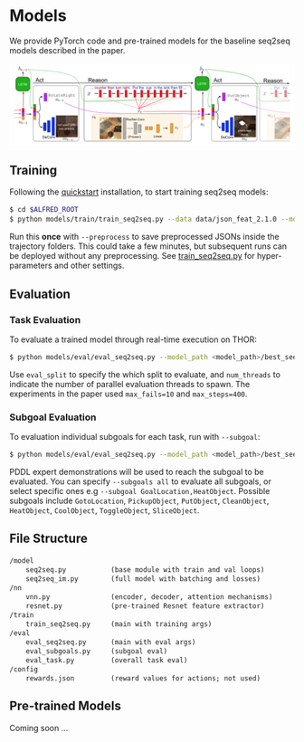 # Models

We provide PyTorch code and pre-trained models for the baseline seq2seq models described in the paper.

![](../media/model.png)

## Training

Following the [quickstart](../README.md) installation, to start training seq2seq models:

```bash
$ cd $ALFRED_ROOT
$ python models/train/train_seq2seq.py --data data/json_feat_2.1.0 --model seq2seq_im_mask --dout exp/model:{model},name:pm_and_subgoals_01 --splits data/splits/oct21.json --gpu --batch 8 --pm_aux_loss_wt 0.2 --subgoal_aux_loss_wt 0.2 ---preprocess
```

Run this **once** with `--preprocess` to save preprocessed JSONs inside the trajectory folders. This could take a few minutes, but subsequent runs can be deployed without any preprocessing. See [train_seq2seq.py](train/train_seq2seq.py) for hyper-parameters and other settings. 


## Evaluation

### Task Evaluation

To evaluate a trained model through real-time execution on THOR:

```bash
$ python models/eval/eval_seq2seq.py --model_path <model_path>/best_seen.pth --eval_split valid_seen --data data/json_feat_2.1.0 --model models.model.seq2seq_im_mask --gpu --num_threads 3
```

Use `eval_split` to specify the which split to evaluate, and `num_threads` to indicate the number of parallel evaluation threads to spawn. The experiments in the paper used `max_fails=10` and `max_steps=400`.


### Subgoal Evaluation

To evaluation individual subgoals for each task, run with `--subgoal`:

```bash
$ python models/eval/eval_seq2seq.py --model_path <model_path>/best_seen.pth --eval_split valid_seen --data data/json_feat_2.1.0 --model models.model.seq2seq_im_mask --gpu --num_threads 3 --subgoals all
```
PDDL expert demonstrations will be used to reach the subgoal to be evaluated. You can specify `--subgoals all` to evaluate all subgoals, or select specific ones e.g `--subgoal GoalLocation,HeatObject`. Possible subgoals include `GotoLocation`, `PickupObject`, `PutObject`, `CleanObject`, `HeatObject`, `CoolObject`, `ToggleObject`, `SliceObject`.


## File Structure

```
/model
    seq2seq.py           (base module with train and val loops)
    seq2seq_im.py        (full model with batching and losses)
/nn
    vnn.py               (encoder, decoder, attention mechanisms)
    resnet.py            (pre-trained Resnet feature extractor)
/train
    train_seq2seq.py     (main with training args)
/eval
    eval_seq2seq.py      (main with eval args)
    eval_subgoals.py     (subgoal eval)
    eval_task.py         (overall task eval)
/config
    rewards.json         (reward values for actions; not used)
```

## Pre-trained Models

Coming soon ...
